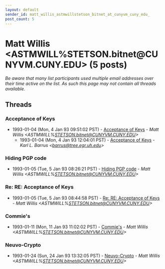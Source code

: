 ```yaml
---
layout: default
sender_id: matt_willis_astmwillstetson_bitnet_at_cunyvm_cuny_edu_
post_count: 5
---
```


# Matt Willis <ASTMWILL%STETSON.bitnet<span>@</span>CUNYVM.CUNY.EDU> (5 posts)

_Be aware that many list participants used multiple email addresses over their time active on the list. As such this page may not contain all threads available._

## Threads

### Acceptance of Keys
+ 1993-01-04 (Mon, 4 Jan 93 09:51:02 PST) - [Acceptance of Keys](/archive/1993/01/a0954e25d8736d08b7a059a14afa09abe10af514ca0fb8ce495bf3ca3d0d0b14) - _Matt Willis \<ASTMWILL%STETSON.bitnet@CUNYVM.CUNY.EDU\>_
  + 1993-01-04 (Mon, 4 Jan 93 12:04:01 PST) - [Acceptance of Keys](/archive/1993/01/8ded039ac075679e4ae4530ed37ac8027ecf92eb2b5a2f82d93a0edf3f1f7f4b) - _Karl L. Barrus \<barrus@tree.egr.uh.edu\>_

### Hiding PGP code
+ 1993-01-05 (Tue, 5 Jan 93 08:26:21 PST) - [Hiding PGP code](/archive/1993/01/888cd4fc8d969436a4efd13e272cea53a50a91b673f52948374e641ce468338f) - _Matt Willis \<ASTMWILL%STETSON.bitnet@CUNYVM.CUNY.EDU\>_

### Re: RE: Acceptance of Keys
+ 1993-01-05 (Tue, 5 Jan 93 08:44:58 PST) - [Re: RE: Acceptance of Keys](/archive/1993/01/9e6b249774cd479463f16224985d762f43ba447ea048d4ef419d1bb6db317f84) - _Matt Willis \<ASTMWILL%STETSON.bitnet@CUNYVM.CUNY.EDU\>_

### Commie's
+ 1993-01-11 (Mon, 11 Jan 93 11:02:02 PST) - [Commie's](/archive/1993/01/98c55e003eb19a379a79f782088a703e46a7bcbf4d7ba2e05bc5b53e8519790a) - _Matt Willis \<ASTMWILL%STETSON.bitnet@CUNYVM.CUNY.EDU\>_

### Neuvo-Crypto
+ 1993-01-24 (Sun, 24 Jan 93 13:32:05 PST) - [Neuvo-Crypto](/archive/1993/01/4d5cdf73c97d2a059fb43bdfb6963a8599aeb05a297488f3a6ff6bd8ca0ccf04) - _Matt Willis \<ASTMWILL%STETSON.bitnet@CUNYVM.CUNY.EDU\>_

